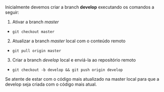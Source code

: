Inicialmente devemos criar a branch **develop** executando os comandos a seguir:

1. Ativar a branch *master*
 * `git checkout master`
2. Atualizar a branch *master* local com o conteúdo remoto
 * `git pull origin master`
3. Criar a branch *develop* local e enviá-la ao repositório remoto
 * `git checkout -b develop && git push origin develop`
 
Se atente de estar com o código mais atualizado na master local para que a develop seja criada com o código mais atual.